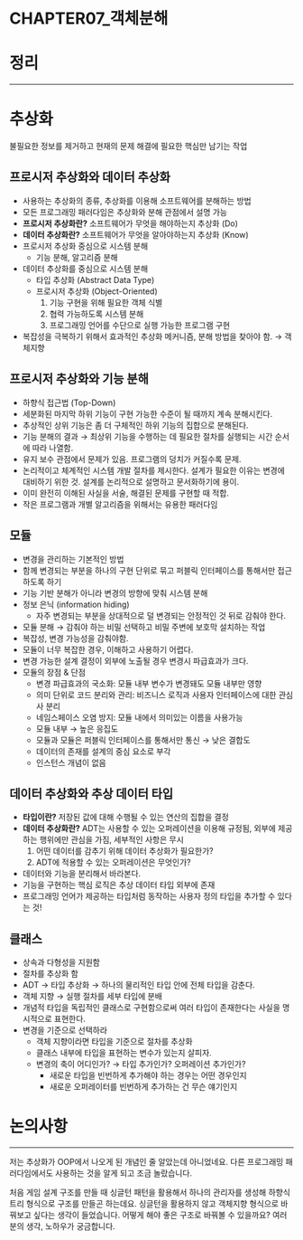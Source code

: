 # CHAPTER07_객체분해

# 정리

---

# **추상화**

불필요한 정보를 제거하고 현재의 문제 해결에 필요한 핵심만 남기는 작업

## 프로시저 추상화와 데이터 추상화

- 사용하는 추상화의 종류, 추상화를 이용해 소프트웨어를 분해하는 방법
- 모든 프로그래밍 패러다임은 추상화와 분해 관점에서 설명 가능
- **프로시저 추상화란?** 소프트웨어가 무엇을 해야하는지 추상화 (Do)
- **데이터 추상화란?** 소프트웨어가 무엇을 알아야하는지 추상화 (Know)
- 프로시저 추상화 중심으로 시스템 분해
    - 기능 분해, 알고리즘 분해
- 데이터 추상화를 중심으로 시스템 분해
    - 타입 추상화 (Abstract Data Type)
    - 프로시저 추상화 (Object-Oriented)
        1. 기능 구현을 위해 필요한 객체 식별
        2. 협력 가능하도록 시스템 분해
        3. 프로그래밍 언어를 수단으로 실행 가능한 프로그램 구현
- 복잡성을 극복하기 위해서 효과적인 추상화 메커니즘, 분해 방법을 찾아야 함. → 객체지향

## 프로시저 추상화와 기능 분해

- 하향식 접근법 (Top-Down)
- 세분화된 마지막 하위 기능이 구현 가능한 수준이 될 때까지 계속 분해시킨다.
- 추상적인 상위 기능은 좀 더 구체적인 하위 기능의 집합으로 분해된다.
- 기능 분해의 결과 → 최상위 기능을 수행하는 데 필요한 절차를 실행되는 시간 순서에 따라 나열함.
- 유지 보수 관점에서 문제가 있음. 프로그램의 덩치가 커질수록 문제.
- 논리적이고 체계적인 시스템 개발 절차를 제시한다. 설계가 필요한 이유는 변경에 대비하기 위한 것. 설계를 논리적으로 설명하고 문서화하기에 용이.
- 이미 완전히 이해된 사실을 서술, 해결된 문제를 구현할 때 적합.
- 작은 프로그램과 개별 알고리즘을 위해서는 유용한 패러다임

## 모듈

- 변경을 관리하는 기본적인 방법
- 함께 변경되는 부분을 하나의 구현 단위로 묶고 퍼블릭 인터페이스를 통해서만 접근하도록 하기
- 기능 기반 분해가 아니라 변경의 방향에 맞춰 시스템 분해
- 정보 은닉 (information hiding)
    - 자주 변경되는 부분을 상대적으로 덜 변경되는 안정적인 것 뒤로 감춰야 한다.
- 모듈 분해 → 감춰야 하는 비밀 선택하고 비밀 주변에 보호막 설치하는 작업
- 복잡성, 변경 가능성을 감춰야함.
- 모듈이 너무 복잡한 경우, 이해하고 사용하기 어렵다.
- 변경 가능한 설계 결정이 외부에 노출될 경우 변경시 파급효과가 크다.
- 모듈의 장점 & 단점
    - 변경 파급효과의 국소화: 모듈 내부 변수가 변경돼도 모듈 내부만 영향
    - 의미 단위로 코드 분리와 관리: 비즈니스 로직과 사용자 인터페이스에 대한 관심사 분리
    - 네임스페이스 오염 방지: 모듈 내에서 의미있는 이름을 사용가능
    - 모듈 내부 → 높은 응집도
    - 모듈과 모듈은 퍼블릭 인터페이스를 통해서만 통신 → 낮은 결합도
    - 데이터의 존재를 설계의 중심 요소로 부각
    - 인스턴스 개념이 없음

## 데이터 추상화와 추상 데이터 타입

- **타입이란?** 저장된 값에 대해 수행될 수 있는 연산의 집합을 결정
- **데이터 추상화란?** ADT는 사용할 수 있는 오퍼레이션을 이용해 규정됨, 외부에 제공하는 행위에만 관심을 가짐, 세부적인 사항은 무시
    1. 어떤 데이터를 감추기 위해 데이터 추상화가 필요한가?
    2. ADT에 적용할 수 있는 오퍼레이션은 무엇인가?
- 데이터와 기능을 분리해서 바라본다.
- 기능을 구현하는 핵심 로직은 추상 데이터 타입 외부에 존재
- 프로그래밍 언어가 제공하는 타입처럼 동작하는 사용자 정의 타입을 추가할 수 있다는 것!

## 클래스

- 상속과 다형성을 지원함
- 절차를 추상화 함
- ADT → 타입 추상화 → 하나의 물리적인 타입 안에 전체 타입을 감춘다.
- 객체 지향 → 실행 절차를 세부 타입에 분배
- 개념적 타입을 독립적인 클래스로 구현함으로써 여러 타입이 존재한다는 사실을 명시적으로 표현한다.
- 변경을 기준으로 선택하라
    - 객체 지향이라면 타입을 기준으로 절차를 추상화
    - 클래스 내부에 타입을 표현하는 변수가 있는지 살피자.
    - 변경의 축이 어디인가? → 타입 추가인가? 오퍼레이션 추가인가?
        - 새로운 타입을 빈번하게 추가해야 하는 경우는 어떤 경우인지
        - 새로운 오퍼레이터를 빈번하게 추가하는 건 무슨 얘기인지

# 논의사항

---

저는 추상화가 OOP에서 나오게 된 개념인 줄 알았는데 아니었네요. 다른 프로그래밍 패러다임에서도 사용하는 것을 알게 되고 조금 놀랐습니다.

처음 게임 설계 구조를 만들 때 싱글턴 패턴을 활용해서 하나의 관리자를 생성해 하향식 트리 형식으로 구조를 만들곤 하는데요. 싱글턴을 활용하지 않고 객체지향 형식으로 바꿔보고 싶다는 생각이 들었습니다. 어떻게 해야 좋은 구조로 바꿔볼 수 있을까요? 여러분의 생각, 노하우가 궁금합니다.